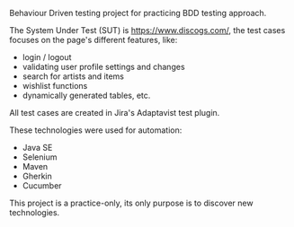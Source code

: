 Behaviour Driven testing project for practicing BDD testing approach.

The System Under Test (SUT) is https://www.discogs.com/, the test cases focuses on the page's different features, like:
* login / logout 
* validating user profile settings and changes
* search for artists and items
* wishlist functions
* dynamically generated tables, etc.

All test cases are created in Jira's Adaptavist test plugin.

These technologies were used for automation:
* Java SE
* Selenium
* Maven
* Gherkin
* Cucumber

This project is a practice-only, its only purpose is to discover new technologies.